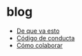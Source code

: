 # blog

* [De que va esto](https://equilibristofgo.github.io/blog/posts/00-de-que-va-esto/)
* [Código de conducta](CODE_OF_CONDUCT.md)
* [Cómo colaborar](CONTRIBUTING.md)